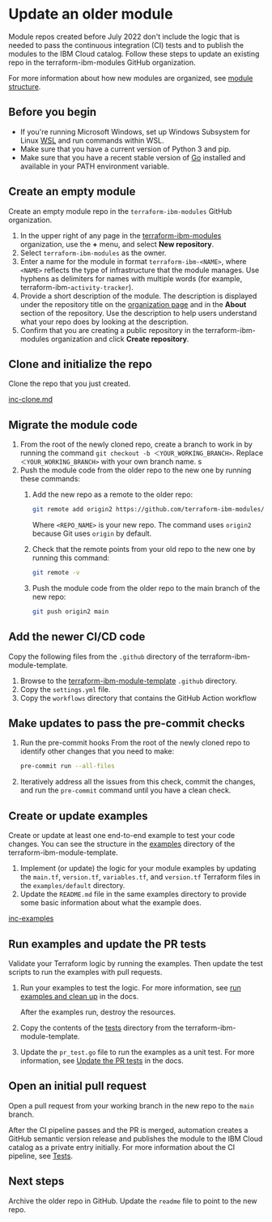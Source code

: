 # Update an older module

Module repos created before July 2022 don't include the logic that is needed to pass the continuous integration (CI) tests and to publish the modules to the IBM Cloud catalog. Follow these steps to update an existing repo in the terraform-ibm-modules GitHub organization.

For more information about how new modules are organized, see [module structure](module-structure.md).

## Before you begin

- If you're running Microsoft Windows, set up Windows Subsystem for Linux [WSL](https://ubuntu.com/wsl) and run commands within WSL.
- Make sure that you have a current version of Python 3 and pip.
- Make sure that you have a recent stable version of [Go](https://go.dev/doc/install) installed and available in your PATH environment variable.

## Create an empty module

Create an empty module repo in the `terraform-ibm-modules` GitHub organization.

1.  In the upper right of any page in the [terraform-ibm-modules](https://github.com/terraform-ibm-modules) organization, use the **+** menu, and select **New repository**.
1.  Select `terraform-ibm-modules` as the owner.
1.  Enter a name for the module in format `terraform-ibm-<NAME>`, where `<NAME>` reflects the type of infrastructure that the module manages. Use hyphens as delimiters for names with multiple words (for example, terraform-ibm-`activity-tracker`).
1.  Provide a short description of the module. The description is displayed under the repository title on the [organization page](https://github.com/terraform-ibm-modules) and in the **About** section of the repository. Use the description to help users understand what your repo does by looking at the description.
1.  Confirm that you are creating a public repository in the terraform-ibm-modules organization and click **Create repository**.

## Clone and initialize the repo

Clone the repo that you just created.

[inc-clone.md](inc-clone.md ':include')

## Migrate the module code

1.  From the root of the newly cloned repo, create a branch to work in by running the command `git checkout -b ＜YOUR_WORKING_BRANCH>`. Replace `＜YOUR_WORKING_BRANCH>` with your own branch name.
s
1.  Push the module code from the older repo to the new one by running these commands:
    1.  Add the new repo as a remote to the older repo:

        ```bash
        git remote add origin2 https://github.com/terraform-ibm-modules/<REPO_NAME>
        ```

        Where `<REPO_NAME>` is your new repo. The command uses `origin2` because Git uses `origin` by default.
    1.  Check that the remote points from your old repo to the new one by running this command:

        ```bash
        git remote -v
        ```
    1.  Push the module code from the older repo to the main branch of the new repo:
        ```bash
        git push origin2 main
        ```

## Add the newer CI/CD code

Copy the following files from the `.github` directory of the terraform-ibm-module-template.

1.  Browse to the [terraform-ibm-module-template](https://github.com/terraform-ibm-modules/terraform-ibm-module-template/blob/main/.github) `.github` directory.
1.  Copy the `settings.yml` file.
1.  Copy the `workflows` directory that contains the GitHub Action workflow

## Make updates to pass the pre-commit checks

1.  Run the pre-commit hooks From the root of the newly cloned repo to identify other changes that you need to make:

    ```bash
    pre-commit run --all-files
    ```

1.  Iteratively address all the issues from this check, commit the changes, and run the `pre-commit` command until you have a clean check.

## Create or update examples

Create or update at least one end-to-end example to test your code changes. You can see the structure in the [examples](https://github.com/terraform-ibm-modules/terraform-ibm-module-template/tree/main/examples) directory of the terraform-ibm-module-template.

1.  Implement (or update) the logic for your module examples by updating the `main.tf`, `version.tf`, `variables.tf`, and `version.tf` Terraform files in the `examples/default` directory.
1.  Update the `README.md` file in the same examples directory to provide some basic information about what the example does.

[inc-examples](inc-examples.md ':include')

## Run examples and update the PR tests

Validate your Terraform logic by running the examples. Then update the test scripts to run the examples with pull requests.

1.  Run your examples to test the logic. For more information, see [run examples and clean up](contribute-module.md#run-examples-and-clean-up) in the docs.

    After the examples run, destroy the resources.
1.  Copy the contents of the [tests](https://github.com/terraform-ibm-modules/terraform-ibm-module-template/tree/main/tests) directory from the terraform-ibm-module-template.
1.  Update the `pr_test.go` file to run the examples as a unit test. For more information, see [Update the PR tests](contribute-module.md#update-the-pr-tests) in the docs.

## Open an initial pull request

Open a pull request from your working branch in the new repo to the `main` branch.

After the CI pipeline passes and the PR is merged, automation creates a GitHub semantic version release and publishes the module to the IBM Cloud catalog as a private entry initially. For more information about the CI pipeline, see [Tests](tests.md).

## Next steps

Archive the older repo in GitHub. Update the `readme` file to point to the new repo.
